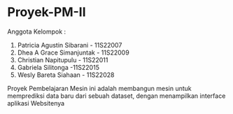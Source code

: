 # Proyek-PM-II

Anggota Kelompok :
1. Patricia Agustin Sibarani - 11S22007
2. Dhea A Grace Simanjuntak - 11S22009
3. Christian Napitupulu - 11S22011
4. Gabriela Silitonga -11S22015
5. Wesly Bareta Siahaan - 11S22028

Proyek Pembelajaran Mesin ini adalah membangun mesin untuk memprediksi data baru dari sebuah dataset, dengan menampilkan interface aplikasi Websitenya
